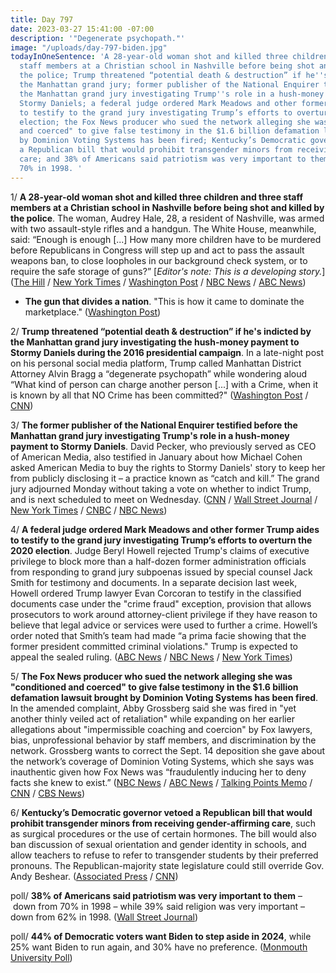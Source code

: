 ```yaml
---
title: Day 797
date: 2023-03-27 15:41:00 -07:00
description: '"Degenerate psychopath."'
image: "/uploads/day-797-biden.jpg"
todayInOneSentence: 'A 28-year-old woman shot and killed three children and three
  staff members at a Christian school in Nashville before being shot and killed by
  the police; Trump threatened “potential death & destruction” if he''s indicted by
  the Manhattan grand jury; former publisher of the National Enquirer testified before
  the Manhattan grand jury investigating Trump''s role in a hush-money payment to
  Stormy Daniels; a federal judge ordered Mark Meadows and other former Trump aides
  to testify to the grand jury investigating Trump’s efforts to overturn the 2020
  election; the Fox News producer who sued the network alleging she was "conditioned
  and coerced" to give false testimony in the $1.6 billion defamation lawsuit brought
  by Dominion Voting Systems has been fired; Kentucky’s Democratic governor vetoed
  a Republican bill that would prohibit transgender minors from receiving gender-affirming
  care; and 38% of Americans said patriotism was very important to them – down from
  70% in 1998. '
---
```


1/ **A 28-year-old woman shot and killed three children and three staff members at a Christian school in Nashville before being shot and killed by the police**. The woman, Audrey Hale, 28, a resident of Nashville, was armed with two assault-style rifles and a handgun. The White House, meanwhile, said: “Enough is enough [...] How many more children have to be murdered before Republicans in Congress will step up and act to pass the assault weapons ban, to close loopholes in our background check system, or to require the safe storage of guns?” [*Editor's note: This is a developing story.*] ([The Hill](https://thehill.com/homenews/state-watch/3920097-nashville-officials-report-multiple-patients-at-reported-school-shooting/) / [New York Times](https://www.nytimes.com/live/2023/03/27/us/nashville-shooting-covenant-school) / [Washington Post](https://www.washingtonpost.com/nation/2023/03/27/nashville-shooting-covenant-school/) / [NBC News](https://www.nbcnews.com/news/us-news/school-shooting-tennessee-leaves-multiple-injured-shooter-dead-officia-rcna76841) / [ABC News](https://abcnews.go.com/US/multiple-patients-reported-amid-active-aggressor-nashville-school/story?id=98152651))

* **The gun that divides a nation**. "This is how it came to dominate the marketplace." ([Washington Post](https://www.washingtonpost.com/nation/interactive/2023/ar-15-america-gun-culture-politics/?itid=hp-top-table-main_p001_f001))

2/ **Trump threatened “potential death & destruction” if he's indicted by the Manhattan grand jury investigating the hush-money payment to Stormy Daniels during the 2016 presidential campaign**. In a late-night post on his personal social media platform, Trump called Manhattan District Attorney Alvin Bragg a “degenerate psychopath” while wondering aloud “What kind of person can charge another person [...] with a Crime, when it is known by all that NO Crime has been committed?" ([Washington Post](https://www.washingtonpost.com/politics/2023/03/24/trump-hush-money-death-destruction/) / [CNN](https://www.cnn.com/2023/03/27/politics/trump-extremism-2024-legal-woes/))

3/ **The former publisher of the National Enquirer testified before the Manhattan grand jury investigating Trump's role in a hush-money payment to Stormy Daniels**. David Pecker, who previously served as CEO of American Media, also testified in January about how Michael Cohen asked American Media to buy the rights to Stormy Daniels' story to keep her from publicly disclosing it – a practice known as “catch and kill.” The grand jury adjourned Monday without taking a vote on whether to indict Trump, and is next scheduled to meet on Wednesday. ([CNN](https://www.cnn.com/2023/03/27/politics/david-pecker-national-enquirer-trump-hush-money-investigation/) / [Wall Street Journal](https://www.wsj.com/articles/trump-grand-jury-to-reconvene-amid-mounting-expectations-rhetoric-56b7ad4a?mod=djemalertNEWS) / [New York Times](https://www.nytimes.com/2023/03/27/nyregion/trump-grand-jury-witness-indictment.html) / [CNBC](https://www.cnbc.com/2023/03/27/trump-live-updates-grand-jury-set-to-resume-as-former-president-blasts-das-probe.html) / [NBC News](https://www.nbcnews.com/politics/donald-trump/live-blog/-trump-news-ny-grand-jury-indictment-live-updates-rcna76525))

4/ **A federal judge ordered Mark Meadows and other former Trump aides to testify to the grand jury investigating Trump’s efforts to overturn the 2020 election**. Judge Beryl Howell rejected Trump's claims of executive privilege to block more than a half-dozen former administration officials from responding to grand jury subpoenas issued by special counsel Jack Smith for testimony and documents. In a separate decision last week, Howell ordered Trump lawyer Evan Corcoran to testify in the classified documents case under the "crime fraud" exception, provision that allows prosecutors to work around attorney-client privilege if they have reason to believe that legal advice or services were used to further a crime. Howell’s order noted that Smith’s team had made “a prima facie showing that the former president committed criminal violations." Trump is expected to appeal the sealed ruling. ([ABC News](https://abcnews.go.com/US/meadows-top-trump-aides-ordered-testify-jan-6/story?id=98101813) / [NBC News](https://www.nbcnews.com/politics/donald-trump/ex-trump-aides-meadows-must-testify-jan-6-grand-jury-judge-rules-rcna76587) / [New York Times](https://www.nytimes.com/2023/03/24/us/politics/trump-mark-meadows-executive-privilege-jan-6.html))

5/ **The Fox News producer who sued the network alleging she was "conditioned and coerced" to give false testimony in the $1.6 billion defamation lawsuit brought by Dominion Voting Systems has been fired**. In the amended complaint, Abby Grossberg said she was fired in "yet another thinly veiled act of retaliation" while expanding on her earlier allegations about "impermissible coaching and coercion" by Fox lawyers, bias, unprofessional behavior by staff members, and discrimination by the network. Grossberg wants to correct the Sept. 14 deposition she gave about the network’s coverage of Dominion Voting Systems, which she says was inauthentic given how Fox News was “fraudulently inducing her to deny facts she knew to exist.” ([NBC News](https://www.nbcnews.com/politics/politics-news/abby-grossberg-fox-news-lawsuit-new-allegations-dominion-rcna76734) / [ABC News](https://abcnews.go.com/US/fox-news-producer-sued-network-shes-fired-testifying/story?id=98149663) / [Talking Points Memo](https://talkingpointsmemo.com/news/ex-fox-news-producer-asks-to-correct-the-testimony-she-gave-in-dominion-case) / [CNN](https://www.cnn.com/2023/03/27/media/fox-dominion-abby-grossberg/) / [CBS News](https://www.cbsnews.com/news/fox-news-producer-abby-grossberg-dominion-voting-systems-defamation-lawsuits-deposition/))

6/ **Kentucky’s Democratic governor vetoed a Republican bill that would prohibit transgender minors from receiving gender-affirming care**, such as surgical procedures or the use of certain hormones. The bill would also ban discussion of sexual orientation and gender identity in schools, and allow teachers to refuse to refer to transgender students by their preferred pronouns. The Republican-majority state legislature could still override Gov. Andy Beshear. ([Associated Press](https://apnews.com/article/transgender-health-kentucky-2d0cc56d511b0f435db68c8c2579cbd7) / [CNN](https://www.cnn.com/2023/03/24/politics/kentucky-veto-gender-affirming-youth-care/index.html))

poll/ **38% of Americans said patriotism was very important to them** – down from 70% in 1998 – while 39% said religion was very important – down from 62% in 1998. ([Wall Street Journal](https://www.wsj.com/articles/americans-pull-back-from-values-that-once-defined-u-s-wsj-norc-poll-finds-df8534cd?mod=djemalertNEWS))

poll/ **44% of Democratic voters want Biden to step aside in 2024**, while 25% want Biden to run again, and 30% have no preference. ([Monmouth University Poll](https://www.monmouth.edu/polling-institute/reports/monmouthpoll_US_032723/))

